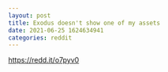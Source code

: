 ```yaml
--- 
layout: post 
title: Exodus doesn't show one of my assets 
date: 2021-06-25 1624634941 
categories: reddit 
--- 
```

https://redd.it/o7pyv0